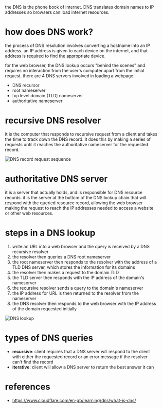 the DNS is the phone book of internet. DNS translates domain names to IP addresses so browsers can load internet resources.

# how does DNS work?
the process of DNS resolution involves converting a hostname into an IP address. an IP address is given to each device on the internet, and that address is required to find the appropriate device.

for the web browser, the DNS lookup occurs "behind the scenes" and requires no interaction from the user's computer apart from the initial request. there are 4 DNS servers involved in loading a webpage:
- DNS recursor
- root nameserver
- top level domain (TLD) nameserver
- authoritative nameserver

# recursive DNS resolver
it is the computer that responds to recursive request from a client and takes the time to track down the DNS record. it does this by making a series of requests until it reaches the authoritative nameserver for the requested record.

![DNS record request sequence](https://cf-assets.www.cloudflare.com/slt3lc6tev37/3NOmAzkfPG8FTA8zLc7Li8/8efda230b212c0de2d3bbcb408507b1e/dns_record_request_sequence_recursive_resolver.png)

# authoritative DNS server
it is a server that actually holds, and is responsible for DNS resource records. it is the server at the bottom of the DNS lookup chain that will respond with the queried resource record, allowing the web browser making the request to reach the IP addresses needed to access a website or other web resources.

# steps in a DNS lookup
1) write an URL into a web browser and the query is received by a DNS recursive resolver
2) the resolver then queries a DNS root nameserver
3) the root nameserver then responds to the resolver with the address of a TLD DNS server, which stores the information for its domains
4) the resolver then makes a request to the domain TLD
5) the TLD server then responds with the IP address of the domain's nameserver
6) the recursive resolver sends a query to the domain's nameserver
7) the IP address for URL is then returned to the resolver from the nameserver
8) the DNS resolver then responds to the web browser with the IP address of the domain requested initially

![DNS lookup](https://cf-assets.www.cloudflare.com/slt3lc6tev37/1NzaAqpEFGjqTZPAS02oNv/bf7b3f305d9c35bde5c5b93a519ba6d5/what_is_a_dns_server_dns_lookup.png)

# types of DNS queries
- **recursive**: client requires that a DNS server will respond to the client with either the requested record or an error message if the resolver can't find the record
- **iterative**: client will allow a DNS server to return the best answer it can

# references
- https://www.cloudflare.com/en-gb/learning/dns/what-is-dns/
